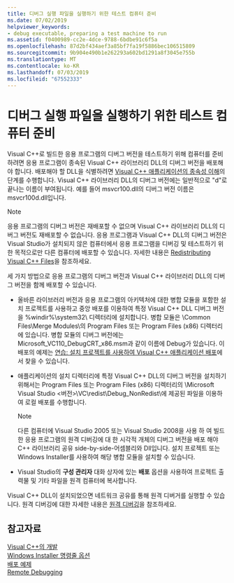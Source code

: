 ```yaml
---
title: 디버그 실행 파일을 실행하기 위한 테스트 컴퓨터 준비
ms.date: 07/02/2019
helpviewer_keywords:
- debug executable, preparing a test machine to run
ms.assetid: f0400989-cc2e-4dce-9788-6bdbe91c6f5a
ms.openlocfilehash: 87d2bf434aef3a85bf7fa19f5886bec106515809
ms.sourcegitcommit: 9b904e490b1e262293a602bd1291a8f3045e755b
ms.translationtype: MT
ms.contentlocale: ko-KR
ms.lasthandoff: 07/03/2019
ms.locfileid: "67552333"
---
```

# <a name="preparing-a-test-machine-to-run-a-debug-executable"></a>디버그 실행 파일을 실행하기 위한 테스트 컴퓨터 준비

Visual C++로 빌드한 응용 프로그램의 디버그 버전을 테스트하기 위해 컴퓨터를 준비하려면 응용 프로그램이 종속된 Visual C++ 라이브러리 DLL의 디버그 버전을 배포해야 합니다. 배포해야 할 DLL을 식별하려면 [Visual C++ 애플리케이션의 종속성 이해](understanding-the-dependencies-of-a-visual-cpp-application.md)의 단계를 수행합니다. Visual C++ 라이브러리 DLL의 디버그 버전에는 일반적으로 "d"로 끝나는 이름이 부여됩니다. 예를 들어 msvcr100.dll의 디버그 버전 이름은 msvcr100d.dll입니다.

> [!NOTE]
>  응용 프로그램의 디버그 버전은 재배포할 수 없으며 Visual C++ 라이브러리 DLL의 디버그 버전도 재배포할 수 없습니다. 응용 프로그램과 Visual C++ DLL의 디버그 버전은 Visual Studio가 설치되지 않은 컴퓨터에서 응용 프로그램을 디버깅 및 테스트하기 위한 목적으로만 다른 컴퓨터에 배포할 수 있습니다. 자세한 내용은 [Redistributing Visual C++ Files](redistributing-visual-cpp-files.md)을 참조하세요.

세 가지 방법으로 응용 프로그램의 디버그 버전과 Visual C++ 라이브러리 DLL의 디버그 버전을 함께 배포할 수 있습니다.

- 올바른 라이브러리 버전과 응용 프로그램의 아키텍처에 대한 병합 모듈을 포함한 설치 프로젝트를 사용하고 중앙 배포를 이용하여 특정 Visual C++ DLL 디버그 버전을 %windir%\system32\ 디렉터리에 설치합니다. 병합 모듈은 \Common Files\Merge Modules\\의 Program Files 또는 Program Files (x86) 디렉터리에 있습니다. 병합 모듈의 디버그 버전에는 Microsoft_VC110_DebugCRT_x86.msm과 같이 이름에 Debug가 있습니다. 이 배포의 예제는 [연습: 설치 프로젝트를 사용하여 Visual C++ 애플리케이션 배포](walkthrough-deploying-a-visual-cpp-application-by-using-a-setup-project.md)에서 찾을 수 있습니다.

- 애플리케이션의 설치 디렉터리에 특정 Visual C++ DLL의 디버그 버전을 설치하기 위해서는 Program Files 또는 Program Files (x86) 디렉터리의 \Microsoft Visual Studio \<버전&gt;\VC\redist\Debug_NonRedist\\에 제공된 파일을 이용하여 로컬 배포를 수행합니다.

    > [!NOTE]
    >  다른 컴퓨터에 Visual Studio 2005 또는 Visual Studio 2008을 사용 하 여 빌드한 응용 프로그램의 원격 디버깅에 대 한 시각적 개체의 디버그 버전을 배포 해야 C++ 라이브러리 공유 side-by-side-어셈블리와 Dll입니다. 설치 프로젝트 또는 Windows Installer를 사용하여 해당 병합 모듈을 설치할 수 있습니다.

- Visual Studio의 **구성 관리자** 대화 상자에 있는 **배포** 옵션을 사용하여 프로젝트 출력물 및 기타 파일을 원격 컴퓨터에 복사합니다.

Visual C++ DLL이 설치되었으면 네트워크 공유를 통해 원격 디버거를 실행할 수 있습니다. 원격 디버깅에 대한 자세한 내용은 [원격 디버깅](/visualstudio/debugger/remote-debugging)을 참조하세요.

## <a name="see-also"></a>참고자료

[Visual C++의 개발](deployment-in-visual-cpp.md)<br>
[Windows Installer 명령줄 옵션](/windows/desktop/Msi/command-line-options)<br>
[배포 예제](deployment-examples.md)<br>
[Remote Debugging](/visualstudio/debugger/remote-debugging)
